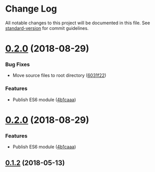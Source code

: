 # Change Log

All notable changes to this project will be documented in this file. See [standard-version](https://github.com/conventional-changelog/standard-version) for commit guidelines.

<a name="0.2.0"></a>
# [0.2.0](https://github.com/znck/vue-runtime-helpers/compare/v0.1.2...v0.2.0) (2018-08-29)


### Bug Fixes

* Move source files to root directory ([6031f22](https://github.com/znck/vue-runtime-helpers/commit/6031f22))


### Features

* Publish ES6 module ([4b1caaa](https://github.com/znck/vue-runtime-helpers/commit/4b1caaa))



<a name="0.2.0"></a>
# [0.2.0](https://github.com/znck/vue-runtime-helpers/compare/v0.1.2...v0.2.0) (2018-08-29)


### Features

* Publish ES6 module ([4b1caaa](https://github.com/znck/vue-runtime-helpers/commit/4b1caaa))



<a name="0.1.2"></a>
## [0.1.2](https://github.com/znck/vue-runtime-helpers/compare/v0.1.1...v0.1.2) (2018-05-13)
